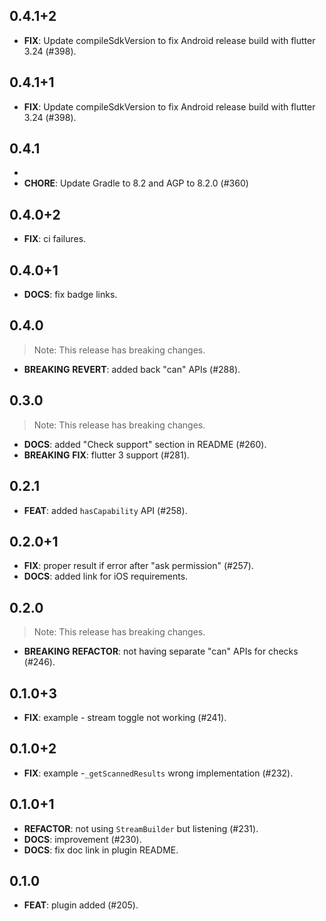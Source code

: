 ## 0.4.1+2

 - **FIX**: Update compileSdkVersion to fix Android release build with flutter 3.24 (#398).

## 0.4.1+1

 - **FIX**: Update compileSdkVersion to fix Android release build with flutter 3.24 (#398).

## 0.4.1
- 
- **CHORE**: Update Gradle to 8.2 and AGP to 8.2.0 (#360)

## 0.4.0+2

 - **FIX**: ci failures.

## 0.4.0+1

 - **DOCS**: fix badge links.

## 0.4.0

> Note: This release has breaking changes.

 - **BREAKING** **REVERT**: added back "can" APIs (#288).

## 0.3.0

> Note: This release has breaking changes.

 - **DOCS**: added "Check support" section in README (#260).
 - **BREAKING** **FIX**: flutter 3 support (#281).

## 0.2.1

 - **FEAT**: added `hasCapability` API (#258).

## 0.2.0+1

 - **FIX**: proper result if error after "ask permission" (#257).
 - **DOCS**: added link for iOS requirements.

## 0.2.0

> Note: This release has breaking changes.

 - **BREAKING** **REFACTOR**: not having separate "can" APIs for checks (#246).

## 0.1.0+3

 - **FIX**: example - stream toggle not working (#241).

## 0.1.0+2

 - **FIX**: example -`_getScannedResults` wrong implementation (#232).

## 0.1.0+1

 - **REFACTOR**: not using `StreamBuilder` but listening (#231).
 - **DOCS**: improvement (#230).
 - **DOCS**: fix doc link in plugin README.

## 0.1.0

 - **FEAT**: plugin added (#205).
